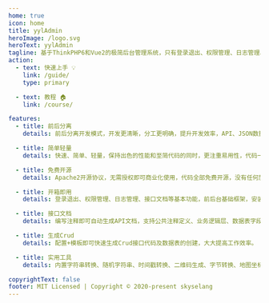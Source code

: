 ```yaml
---
home: true
icon: home
title: yylAdmin
heroImage: /logo.svg
heroText: yylAdmin
tagline: 基于ThinkPHP6和Vue2的极简后台管理系统，只有登录退出、权限管理、日志管理、接口文档与调试、快速生成Crud等前后台基础功能；前后分离，简单轻量，免费开源，开箱即用。
action:
  - text: 快速上手 💡
    link: /guide/
    type: primary

  - text: 教程 🏠
    link: /course/

features:
  - title: 前后分离
    details: 前后分离开发模式，开发更清晰，分工更明确，提升开发效率，API、JSON数据交互，JWT用户认证。

  - title: 简单轻量
    details: 快速、简单、轻量，保持出色的性能和至简代码的同时，更注重易用性，代码一目了然，上手简单。

  - title: 免费开源
    details: Apache2开源协议，无需授权即可商业化使用，代码全部免费开源，没有任何加密。

  - title: 开箱即用
    details: 登录退出、权限管理、日志管理、接口文档等基本功能，前后台基础框架，安装后即可使用。

  - title: 接口文档
    details: 编写注释即可自动生成API文档，支持公共注释定义、业务逻辑层、数据表字段的引用，在线调试。

  - title: 生成Crud
    details: 配置+模板即可快速生成Crud接口代码及数据表的创建，大大提高工作效率。

  - title: 实用工具
    details: 内置字符串转换、随机字符串、时间戳转换、二维码生成、字节转换、地图坐标、服务器信息等实用工具。

copyrightText: false
footer: MIT Licensed | Copyright © 2020-present skyselang
---
```

